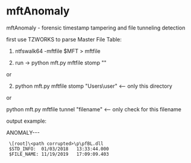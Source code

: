 mftAnomaly
================

mftAnomaly - forensic timestamp tampering and file tunneling detection

first use TZWORKS to parse Master File Table: 

1) ntfswalk64 -mftfile $MFT > mftfile

2) run -> python mft.py mftfile stomp ""

or

2) python mft.py mftfile stomp "Users\user" <-- only this directory<br>

or<br>

python mft.py mftfile tunnel "filename" <-- only check for this filename

output example:

ANOMALY---

     \[root]\<path corrupted>\p\pfBL.dll
     $STD_INFO:  01/03/2018   13:33:44.000 
     $FILE_NAME: 11/19/2019   17:09:09.403
